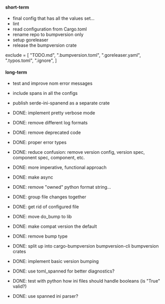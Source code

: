 #### short-term

- final config that has all the values set...
- lint
- read configuration from Cargo.toml
- rename repo to bumpversion only
- setup goreleaser
- release the bumpversion crate

exclude = [
  "TODO.md",
  ".bumpversion.toml",
  ".goreleaser.yaml",
  ".typos.toml",
  ".ignore",
]

#### long-term

- test and improve nom error messages
- include spans in all the configs
- publish serde-ini-spanend as a separate crate

- DONE: implement pretty verbose mode
- DONE: remove different log formats
- DONE: remove deprecated code
- DONE: proper error types
- DONE: reduce confusion: remove version config, version spec, component spec, component, etc.
- DONE: more imperative, functional approach
- DONE: make async
- DONE: remove "owned" python format string...
- DONE: group file changes together
- DONE: get rid of configured file
- DONE: move do_bump to lib
- DONE: make compat version the default
- DONE: remove bump type
- DONE: split up into cargo-bumpversion bumpversion-cli bumpversion crates
- DONE: implement basic version bumping
- DONE: use toml_spanned for better diagnostics?
- DONE: test with python how ini files should handle booleans (is "True" valid?)
- DONE: use spanned ini parser?
